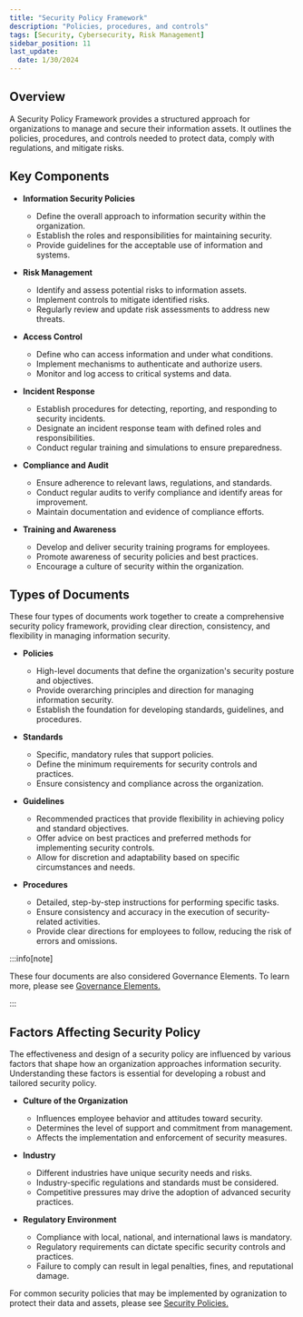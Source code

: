 ```yaml
---
title: "Security Policy Framework"
description: "Policies, procedures, and controls"
tags: [Security, Cybersecurity, Risk Management]
sidebar_position: 11
last_update:
  date: 1/30/2024
---
```


## Overview

A Security Policy Framework provides a structured approach for organizations to manage and secure their information assets. It outlines the policies, procedures, and controls needed to protect data, comply with regulations, and mitigate risks.

## Key Components

- **Information Security Policies**
  - Define the overall approach to information security within the organization.
  - Establish the roles and responsibilities for maintaining security.
  - Provide guidelines for the acceptable use of information and systems.

- **Risk Management**
  - Identify and assess potential risks to information assets.
  - Implement controls to mitigate identified risks.
  - Regularly review and update risk assessments to address new threats.

- **Access Control**
  - Define who can access information and under what conditions.
  - Implement mechanisms to authenticate and authorize users.
  - Monitor and log access to critical systems and data.

- **Incident Response**
  - Establish procedures for detecting, reporting, and responding to security incidents.
  - Designate an incident response team with defined roles and responsibilities.
  - Conduct regular training and simulations to ensure preparedness.

- **Compliance and Audit**
  - Ensure adherence to relevant laws, regulations, and standards.
  - Conduct regular audits to verify compliance and identify areas for improvement.
  - Maintain documentation and evidence of compliance efforts.

- **Training and Awareness**
  - Develop and deliver security training programs for employees.
  - Promote awareness of security policies and best practices.
  - Encourage a culture of security within the organization.


## Types of Documents 

These four types of documents work together to create a comprehensive security policy framework, providing clear direction, consistency, and flexibility in managing information security.

- **Policies**
  - High-level documents that define the organization's security posture and objectives.
  - Provide overarching principles and direction for managing information security.
  - Establish the foundation for developing standards, guidelines, and procedures.

- **Standards**
  - Specific, mandatory rules that support policies.
  - Define the minimum requirements for security controls and practices.
  - Ensure consistency and compliance across the organization.

- **Guidelines**
  - Recommended practices that provide flexibility in achieving policy and standard objectives.
  - Offer advice on best practices and preferred methods for implementing security controls.
  - Allow for discretion and adaptability based on specific circumstances and needs.

- **Procedures**
  - Detailed, step-by-step instructions for performing specific tasks.
  - Ensure consistency and accuracy in the execution of security-related activities.
  - Provide clear directions for employees to follow, reducing the risk of errors and omissions.

:::info[note]

These four documents are also considered Governance Elements.
To learn more, please see [Governance Elements.](046-Governance-Elements.md)

:::

## Factors Affecting Security Policy

The effectiveness and design of a security policy are influenced by various factors that shape how an organization approaches information security. Understanding these factors is essential for developing a robust and tailored security policy.

- **Culture of the Organization**
  - Influences employee behavior and attitudes toward security.
  - Determines the level of support and commitment from management.
  - Affects the implementation and enforcement of security measures.

- **Industry**
  - Different industries have unique security needs and risks.
  - Industry-specific regulations and standards must be considered.
  - Competitive pressures may drive the adoption of advanced security practices.

- **Regulatory Environment**
  - Compliance with local, national, and international laws is mandatory.
  - Regulatory requirements can dictate specific security controls and practices.
  - Failure to comply can result in legal penalties, fines, and reputational damage.

For common security policies that may be implemented by ogranization to protect their data and assets, please see [Security Policies.](..001-Security-and-Risk-Management/085-Security-Policies.md)